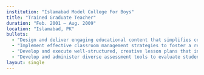 ```yaml
---
institution: "Islamabad Model College For Boys"
title: "Trained Graduate Teacher"
duration: "Feb. 2001 – Aug. 2009"
location: "Islamabad, PK"
bullets:
  - "Design and deliver engaging educational content that simplifies complex concepts, ensuring clarity and accessibility for diverse student groups."
  - "Implement effective classroom management strategies to foster a respectful, inclusive, and productive learning environment that promotes student success."
  - "Develop and execute well-structured, creative lesson plans that incorporate innovative teaching techniques, tailored to meet the varying needs and interests of students."
  - "Develop and administer diverse assessment tools to evaluate student progress, providing constructive feedback to guide learning and inform instructional adjustments."
layout: single
---
```

